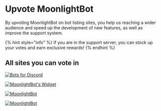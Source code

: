 # Upvote MoonlightBot

By upvoting MoonlightBot on bot listing sites, you help us reaching a wider audience and speed up the development of new features, as well as improve the support system.

{% hint style="info" %}
If you are in the support server, you can stock up your votes and earn exclusive rewards!
{% endhint %}

## All sites you can vote in

[![Bots for Discord](https://botsfordiscord.com/api/bot/314110696071888896/widget)](https://botsfordiscord.com/bots/314110696071888896)

[![MoonlightBot's Widget](https://api.botlist.space/widget/314110696071888896/2)](https://botlist.space/bot/314110696071888896)

[![MoonlightBot](https://bots.ondiscord.xyz/bots/314110696071888896/embed?showGuilds=true)](https://bots.ondiscord.xyz/bots/314110696071888896)

[![MoonlightBot](https://arcane-center.xyz/api/widget/314110696071888896.svg)](https://arcane-center.xyz/bot/314110696071888896)
